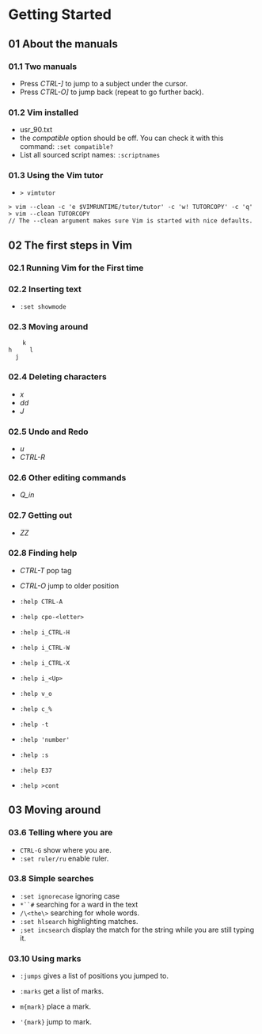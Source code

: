 
# Getting Started

## 01 About the manuals

### 01.1 Two manuals

- Press *CTRL-]* to jump to a subject under the cursor.
- Press *CTRL-O]* to jump back (repeat to go further back).

### 01.2 Vim installed

- usr_90.txt
- the *compatible* option should be off. You can check it with this command: `:set compatible?`
- List all sourced script names: `:scriptnames`

### 01.3 Using the Vim tutor

- `> vimtutor`

```
> vim --clean -c 'e $VIMRUNTIME/tutor/tutor' -c 'w! TUTORCOPY' -c 'q'
> vim --clean TUTORCOPY
// The --clean argument makes sure Vim is started with nice defaults.
```

## 02 The first steps in Vim

### 02.1 Running Vim for the First time

### 02.2 Inserting text 

- `:set showmode`

### 02.3 Moving around

```
    k
h     l
  j
```

### 02.4 Deleting characters

- *x*
- *dd*
- *J*

### 02.5 Undo and Redo

- *u*
- *CTRL-R*

### 02.6 Other editing commands

- *Q_in*

### 02.7 Getting out

- *ZZ*

### 02.8 Finding help

- *CTRL-T* pop tag
- *CTRL-O* jump to older position

- `:help CTRL-A`
- `:help cpo-<letter>`

- `:help i_CTRL-H`
- `:help i_CTRL-W`
- `:help i_CTRL-X`
- `:help i_<Up>`
- `:help v_o`
- `:help c_%`

- `:help -t`
- `:help 'number'`
- `:help :s`
- `:help E37`
- `:help >cont`

## 03 Moving around

### 03.6 Telling where you are

- `CTRL-G` show where you are.
- `:set ruler/ru` enable ruler.

### 03.8 Simple searches

- `:set ignorecase` ignoring case
- `*``#` searching for a ward in the text
- `/\<the\>` searching for whole words.
- `:set hlsearch` highlighting matches.
- `;set incsearch` display the match for the string while you are still typing it.

### 03.10 Using marks

- `:jumps` gives a list of positions you jumped to.

- `:marks` get a list of marks.
- `m{mark}` place a mark.
- `'{mark}` jump to mark.




